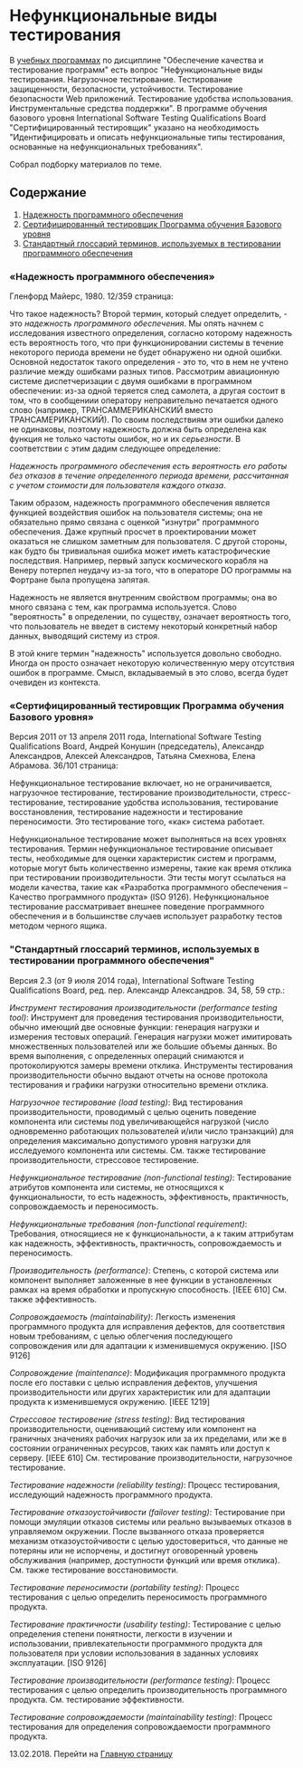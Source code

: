 # Нефункциональные виды тестирования

В [учебных программах](/2016-08-14-educational-programs-exam-questions-and-literature.md) по дисциплине "Обеспечение качества и тестирование программ" есть вопрос "Нефункциональные виды тестирования. Нагрузочное тестирование. Тестирование защищенности, безопасности, устойчивости. Тестирование безопасности Web приложений. Тестирование удобства использования. Инструментальные средства поддержки". В программе 	обучения базового уровня International Software Testing Qualifications Board "Сертифицированный тестировщик" указано на необходимость "Идентифицировать и описать нефункциональные типы тестирования, основанные на нефункциональных требованиях".

Собрал подборку материалов по теме.

## Содержание
1. [Надежность программного обеспечения](#glenford)
2. [Сертифицированный тестировщик Программа обучения Базового уровня](#istqb_f)
3. [Стандартный глоссарий терминов, используемых в тестировании программного обеспечения](#istqbglossary)

### «Надежность программного обеспечения» <a name="glenford"></a>

Гленфорд Майерс, 1980. 12/359 страница:

Что такое надежность? Второй термин, который следует определить, - это _надежность программного обеспечения_. Мы опять начнем с исследования известного определения, согласно которому надежность есть вероятность того, что при функционировании системы в течение некоторого периода времени не будет обнаружено ни одной ошибки. Основной недостаток такого определения - это то, что в нем не учтено различие между ошибками разных типов. Рассмотрим авиационную системе диспетчеризации с двумя ошибками в программном обеспечении: из-за одной теряется след самолета, а другая состоит в том, что в сообщениии оператору неправительно печатается одного слово (например, ТРАНСАММЕРИКАНСКИЙ вместо ТРАНСАМЕРИКАНСКИЙ). По своим последствиям эти ошибки далеко не одинаковы, поэтому надежность должна быть определена как функция не только частоты ошибок, но и их _серьезности_. В соответствии с этим дадим следующее определение:

_Надежность программного обеспечения есть вероятность его работы без отказов в течение определенного периода времени, рассчитанная с учетом стоимости для пользователя каждого отказа_.

Таким образом, надежность программного обеспечения является функцией воздействия ошибок на пользователя системы; она не обязательно прямо связана с оценкой "изнутри" программного обеспечения. Даже крупный просчет в проектировании может оказаться не слишком заметным для пользователя. С другой стороны, как будто бы тривиальная ошибка может иметь катастрофические последствия. Например, первый запуск космического корабля на Венеру потерпел неудачу из-за того, что в операторе DO программы на Фортране была пропущена запятая.

Надежность не является внутренним свойством программы; она во много связана с тем, как программа используется. Слово "вероятность" в определении, по существу, означает вероятность того, что пользователь не введет в систему некоторый конкретный набор данных, выводящий систему из строя.

В этой книге термин "надежность" используется довольно свободно. Иногда он просто означает некоторую количественную меру отсутствия ошибок в программе. Смысл, вкладываемый в это слово, всегда будет очевиден из контекста.

### «Сертифицированный тестировщик Программа обучения Базового уровня» <a name="istqb_f"></a>

Версия 2011 от 13 апреля 2011 года, International Software Testing Qualifications Board, Андрей Конушин (председатель), Александр Александров, Алексей Александров, Татьяна Смехнова, Елена Абрамова. 36/101 страница:

Нефункциональное тестирование включает, но не ограничивается, нагрузочное тестирование, тестирование производительности, стресс-тестирование, тестирование удобства использования, тестирование восстановления, тестирование надежности и тестирование переносимости. Это тестирование того, «как» система работает.

Нефункциональное тестирование может выполняться на всех уровнях тестирования. Термин нефункциональное тестирование описывает тесты, необходимые для оценки характеристик систем и программ, которые могут быть количественно измерены, такие как время отклика при тестировании производительности. Эти тесты могут ссылаться на модели качества, такие как «Разработка программного обеспечения – Качество программного продукта» (ISO 9126). Нефункциональное тестирование рассматривает внешнее поведение программного обеспечения и в большинстве случаев использует разработку тестов методом черного ящика.

### "Стандартный глоссарий терминов, используемых в тестировании программного обеспечения" <a name="istqbglossary"></a>

Версия 2.3 (от 9 июля 2014 года), International Software Testing Qualifications Board, ред. пер. Александр Александров. 34, 58, 59 стр.:

_Инструмент тестирования производительности (performance testing tool)_: Инструмент для проведения тестирования производительности, обычно имеющий две основные функции: генерация нагрузки и измерения тестовых операций. Генерация нагрузки может имитировать множественных пользователей или же большие объемы данных. Во время выполнения, с определенных операций снимаются и протоколируются замеры времени отклика. Инструменты тестирования производительности обычно выдают отчеты на основе протокола тестирования и графики нагрузки относительно времени отклика.

_Нагрузочное тестирование (load testing)_: Вид тестирования производительности, проводимый с целью оценить поведение компонента или системы под увеличивающейся нагрузкой (число одновременно работающих пользователей и/или число транзакций) для определения максимально допустимого уровня нагрузки для исследуемого компонента или системы. См. также тестирование производительности, стрессовое тестировение.

_Нефункциональное тестирование (non-functional testing)_: Тестирование атрибутов компонента или системы, не относящихся к функциональности, то есть надежность, эффективность, практичность, сопровождаемость и переносимость.

_Нефункциональные требования (non-functional requirement)_: Требования, относящиеся не к функциональности, а к таким аттрибутам как надежность, эффективность, практичность, сопровождаемость и переносимость. 

_Производительность (performance)_: Степень, с которой система или компонент выполняет заложенные в нее функции в установленных рамках на время обработки и пропускную способность. [IEEE 610] См. также эффективность. 

_Cопровождаемость (maintainability)_: Легкость изменения программного продукта для исправления дефектов, для соответствия новым требованиям, с целью облегчения последующего сопровождения или для адаптации к изменившемуся окружению. [ISO 9126]

_Cопровождение (maintenance)_: Модификация программного продукта после его поставки с целью исправления дефектов, улучшения производительности или других характеристик или для адаптации продукта к изменившемуся окружению. [IEEE 1219]

_Стрессовое тестировение (stress testing)_: Вид тестирования производительности, оценивающий систему или компонент на граничных значениях рабочих нагрузок или за их пределами, или же в состоянии ограниченных ресурсов, таких как память или доступ к серверу. [IEEE 610] См. тестирование производительности, нагрузочное тестирование.

_Тестирование надежности (reliability testing)_: Процесс тестирования, исследующий надежность программного продукта.

_Тестирование отказоустойчивости (failover testing)_: Тестирование при помощи эмуляции отказов системы или реально вызываемых отказов в управляемом окружении. После вызванного отказа проверяется механизм отказоустойчивости с целью удостовериться, что данные не потеряны или не испорчены, и достигнут оговоренный уровень обслуживания (например, доступности функций или время отклика). См. также тестирование восстановимости.

_Тестирование переносимости (portability testing)_: Процесс тестирования с целью определить переносимость программного продукта.

_Тестирование практичности (usability testing)_: Тестирование с целью определения степени понятности, легкости в изучении и использовании, привлекательности программного продукта для пользователя при условии использования в заданных условиях эксплуатации. [ISO 9126] 

_Тестирование производительности (performance testing)_: Процесс тестирования с целью определить производительность программного продукта. См. тестирование эффективности. 

_Тестирование сопровождаемости (maintainability testing)_: Процесс тестирования для определения сопровождаемости программного продукта.

13.02.2018. Перейти на [Главную страницу](./)